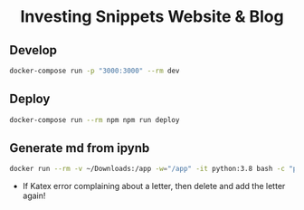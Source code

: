 <h1 align="center">
  Investing Snippets Website & Blog
</h1>

## Develop

```bash
docker-compose run -p "3000:3000" --rm dev
```

## Deploy

```bash
docker-compose run --rm npm npm run deploy
```

## Generate md from ipynb

```bash
docker run --rm -v ~/Downloads:/app -w="/app" -it python:3.8 bash -c "pip install nbconvert pandoc && jupyter nbconvert measures-of-location.ipynb --to markdown"
```

* If Katex error complaining about a letter, then delete and add the letter again!
